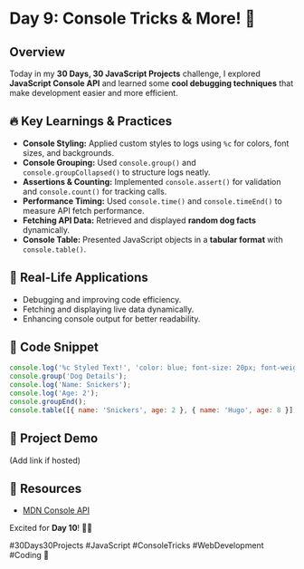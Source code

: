 # Day 9: Console Tricks & More! 🚀

## Overview
Today in my **30 Days, 30 JavaScript Projects** challenge, I explored **JavaScript Console API** and learned some **cool debugging techniques** that make development easier and more efficient.

## 🔥 Key Learnings & Practices
- **Console Styling:** Applied custom styles to logs using `%c` for colors, font sizes, and backgrounds.
- **Console Grouping:** Used `console.group()` and `console.groupCollapsed()` to structure logs neatly.
- **Assertions & Counting:** Implemented `console.assert()` for validation and `console.count()` for tracking calls.
- **Performance Timing:** Used `console.time()` and `console.timeEnd()` to measure API fetch performance.
- **Fetching API Data:** Retrieved and displayed **random dog facts** dynamically.
- **Console Table:** Presented JavaScript objects in a **tabular format** with `console.table()`.

## 🎯 Real-Life Applications
- Debugging and improving code efficiency.
- Fetching and displaying live data dynamically.
- Enhancing console output for better readability.

## 📜 Code Snippet
```javascript
console.log('%c Styled Text!', 'color: blue; font-size: 20px; font-weight: bold');
console.group('Dog Details');
console.log('Name: Snickers');
console.log('Age: 2');
console.groupEnd();
console.table([{ name: 'Snickers', age: 2 }, { name: 'Hugo', age: 8 }]);
```

## 🚀 Project Demo
(Add link if hosted)

## 🔗 Resources
- [MDN Console API](https://developer.mozilla.org/en-US/docs/Web/API/console)

Excited for **Day 10**! 💪✨

#30Days30Projects #JavaScript #ConsoleTricks #WebDevelopment #Coding 🚀

